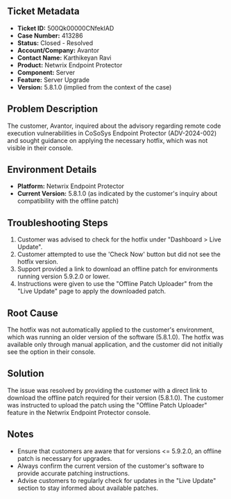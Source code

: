 ## Ticket Metadata
- **Ticket ID:** 500Qk00000CNfekIAD
- **Case Number:** 413286
- **Status:** Closed - Resolved
- **Account/Company:** Avantor
- **Contact Name:** Karthikeyan Ravi
- **Product:** Netwrix Endpoint Protector
- **Component:** Server
- **Feature:** Server Upgrade
- **Version:** 5.8.1.0 (implied from the context of the case)

## Problem Description
The customer, Avantor, inquired about the advisory regarding remote code execution vulnerabilities in CoSoSys Endpoint Protector (ADV-2024-002) and sought guidance on applying the necessary hotfix, which was not visible in their console.

## Environment Details
- **Platform:** Netwrix Endpoint Protector
- **Current Version:** 5.8.1.0 (as indicated by the customer's inquiry about compatibility with the offline patch)

## Troubleshooting Steps
1. Customer was advised to check for the hotfix under "Dashboard > Live Update".
2. Customer attempted to use the 'Check Now' button but did not see the hotfix version.
3. Support provided a link to download an offline patch for environments running version 5.9.2.0 or lower.
4. Instructions were given to use the "Offline Patch Uploader" from the "Live Update" page to apply the downloaded patch.

## Root Cause
The hotfix was not automatically applied to the customer's environment, which was running an older version of the software (5.8.1.0). The hotfix was available only through manual application, and the customer did not initially see the option in their console.

## Solution
The issue was resolved by providing the customer with a direct link to download the offline patch required for their version (5.8.1.0). The customer was instructed to upload the patch using the "Offline Patch Uploader" feature in the Netwrix Endpoint Protector console.

## Notes
- Ensure that customers are aware that for versions <= 5.9.2.0, an offline patch is necessary for upgrades.
- Always confirm the current version of the customer's software to provide accurate patching instructions.
- Advise customers to regularly check for updates in the "Live Update" section to stay informed about available patches.